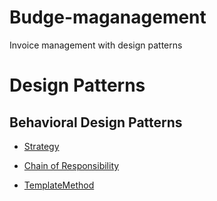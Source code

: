 # Budge-maganagement
 Invoice management with design patterns

# Design Patterns

## Behavioral Design Patterns

- [Strategy](https://refactoring.guru/design-patterns/strategy)

- [Chain of Responsibility](https://refactoring.guru/design-patterns/chain-of-responsibility)

- [TemplateMethod](https://refactoring.guru/design-patterns/template-method)